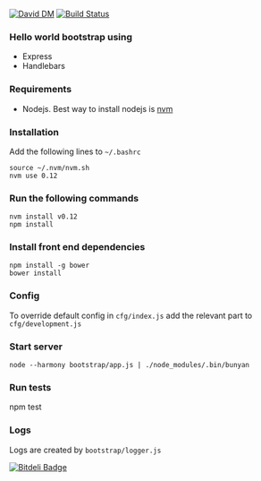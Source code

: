 [![David DM](https://david-dm.org/swarajgiri/express-bootstrap.svg)](https://david-dm.org/swarajgiri/express-bootstrap.svg)
[![Build Status](https://travis-ci.org/swarajgiri/express-bootstrap.svg?branch=master)](https://travis-ci.org/swarajgiri/express-bootstrap)

### Hello world bootstrap using
- Express
- Handlebars

### Requirements
-  Nodejs. Best way to install nodejs is [nvm](https://github.com/creationix/nvm)

### Installation
Add the following lines to `~/.bashrc`
```
source ~/.nvm/nvm.sh
nvm use 0.12
```

### Run the following commands
```
nvm install v0.12
npm install
```

### Install front end dependencies

```
npm install -g bower
bower install
```

### Config
To override default config in `cfg/index.js` add the relevant part to `cfg/development.js`

### Start server
`node --harmony bootstrap/app.js | ./node_modules/.bin/bunyan`

### Run tests
npm test

### Logs
Logs are created by `bootstrap/logger.js`

[![Bitdeli Badge](https://d2weczhvl823v0.cloudfront.net/swarajgiri/express-bootstrap/trend.png)](https://bitdeli.com/free "Bitdeli Badge")
